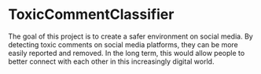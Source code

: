 # ToxicCommentClassifier

The goal of this project is to create a safer environment on social media. By detecting toxic comments on social media platforms, they can be more easily reported and removed. In the long term, this would allow people to better connect with each other in this increasingly digital world.
